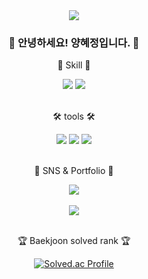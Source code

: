 <!---
- 👋 Hi, I’m @yanghj0
- 👀 I’m interested in ...
- 🌱 I’m currently learning ...
- 💞️ I’m looking to collaborate on ...
- 📫 How to reach me ...
--->

<!---
yanghj0/yanghj0 is a ✨ special ✨ repository because its `README.md` (this file) appears on your GitHub profile.
You can click the Preview link to take a look at your changes.
--->

<div align=center>
	<img src="https://capsule-render.vercel.app/api?type=slice&color=auto&height=200&text=Hi%20there👋&fontAlign=70&rotate=13&fontAlignY=25&desc=hyejeong's%20GitHub&descAlign=70.&descAlignY=44" />	
</div>
<div align=center>
	<h3>🙌 안녕하세요! 양혜정입니다. 🙌</h3>
	<p>👀 Skill 👀</p>
</div>
<div align="center">
    <img src="https://img.shields.io/badge/Python-3776AB?style=flat&logo=Python&logoColor=white"/>
    <img src="https://img.shields.io/badge/Tensorflow-FF6F00?style=flat&logo=Tensorflow&logoColor=white"/>
</div>
<br>
<div align=center>
	<p>🛠️ tools 🛠️</p>
</div>
<div align=center>
	<img src="https://img.shields.io/badge/Visual%20Studio%20Code-007ACC?style=flat&logo=VisualStudioCode&logoColor=white" />
    <img src="https://img.shields.io/badge/Google%20Colab-F9AB00?style=flat&logo=Google%20Colab&logoColor=white" />
	<img src="https://img.shields.io/badge/Jupyter-F37626?style=flat&logo=Jupyter&logoColor=white" />
</div>
<br>
<div align=center>
	<p>🎨 SNS & Portfolio 🎨</p>
</div>
<div align=center>
    <a href="https://velog.io/@ofohj">
		<img src="https://img.shields.io/badge/velog-20C997?style=flat&logo=velog&logoColor=white" />
	</a>
</div>
<div align=center>
<br>
<img src="https://github-readme-stats.vercel.app/api?username=yanghj0&show_icons=true">
</div>
<div align=center>
<br>
<p>🏆 Baekjoon solved rank 🏆</p>
	
[![Solved.ac Profile](http://mazassumnida.wtf/api/v2/generate_badge?boj=lisayang1)](https://solved.ac/lisayang1)
</div>
